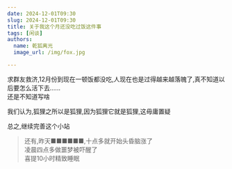 ```yaml
---
date: 2024-12-01T09:30
slug: 2024-12-01T09:30
title: 关于我这个月还没吃过饭这件事
tags: [闲谈]
authors:
  name: 乾狐离光
  image_url: /img/fox.jpg

---
```


求群友救济,12月份到现在一顿饭都没吃,人现在也是过得越来越落魄了,真不知道以后要怎么活下去......<br />还是不知道写啥

我们认为,狐狸之所以是狐狸,因为狐狸它就是狐狸,这毋庸置疑

总之,继续完善这个小站

>还有,昨天■■■■■■,十点多就开始头昏脑涨了<br />凌晨四点多做噩梦被吓醒了<br />喜提10小时精致睡眠